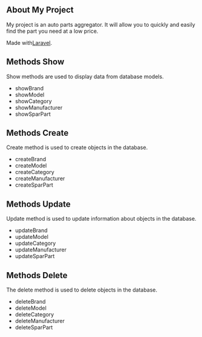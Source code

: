 ## About My Project

My project is an auto parts aggregator. It will allow you to quickly and easily find the part you need at a low price.

Made with[Laravel](https://laravel.com/).

## Methods Show

Show methods are used to display data from database models.

- showBrand
- showModel
- showCategory
- showManufacturer
- showSparPart

## Methods Create

Сreate method is used to create objects in the database.

- createBrand
- createModel
- createCategory
- createManufacturer
- createSparPart

## Methods Update

Update method is used to update information about objects in the database.

- updateBrand
- updateModel
- updateCategory
- updateManufacturer
- updateSparPart

## Methods Delete

The delete method is used to delete objects in the database.

- deleteBrand
- deleteModel
- deleteCategory
- deleteManufacturer
- deleteSparPart
